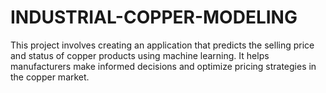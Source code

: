 # INDUSTRIAL-COPPER-MODELING
This project involves creating an application that predicts the selling price and status of copper products using machine learning. It helps manufacturers make informed decisions and optimize pricing strategies in the copper market.
